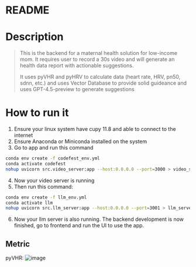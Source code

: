 # README

# Description
> This is the backend for a maternal health solution for low-income mom. It requires user to record a 30s video and will generate an health data report with actionable suggestions.
>
> It uses pyVHR and pyHRV to calculate data (heart rate, HRV, pn50, sdnn, etc.) and uses Vector Database to provide solid guideance and uses GPT-4.5-preview to generate suggestions

# How to run it
1. Ensure your linux system have cupy 11.8 and able to connect to the internet
2. Ensure Anaconda or Miniconda installed on the system
3. Go to app and run this command
```bash
conda env create -f codefest_env.yml
conda activate codefest
nohup uvicorn src.video_server:app --host:0.0.0.0 --port=3000 > video_server.log 2>&1 &
```
4. Now your video server is running
5. Then run this command:
```bash
conda env create -f llm_env.yml
conda activate llm
nohup uvicorn src.llm_server:app --host:0.0.0.0 --port=3001 > llm_server.log 2>&1 &
```
6. Now your llm server is also running. The backend development is now finished, go to frontend and run the UI to use the app.

## Metric
pyVHR:
![image](https://github.com/user-attachments/assets/f6612fbb-5896-4866-bcef-8efcf5020d34)



